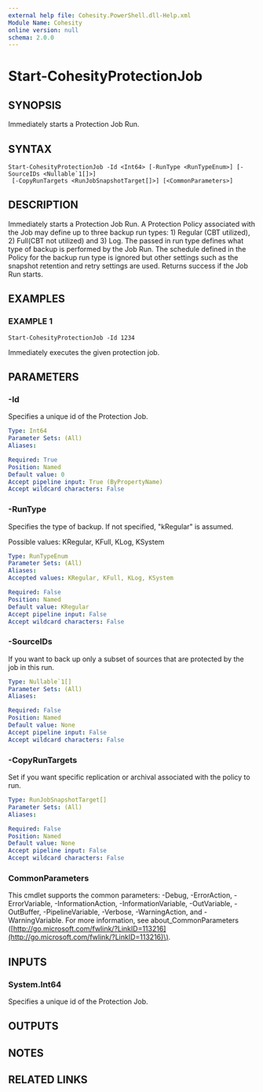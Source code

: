 ```yaml
---
external help file: Cohesity.PowerShell.dll-Help.xml
Module Name: Cohesity
online version: null
schema: 2.0.0
---
```


# Start-CohesityProtectionJob

## SYNOPSIS

Immediately starts a Protection Job Run.

## SYNTAX

```text
Start-CohesityProtectionJob -Id <Int64> [-RunType <RunTypeEnum>] [-SourceIDs <Nullable`1[]>]
 [-CopyRunTargets <RunJobSnapshotTarget[]>] [<CommonParameters>]
```

## DESCRIPTION

Immediately starts a Protection Job Run. A Protection Policy associated with the Job may define up to three backup run types: 1\) Regular \(CBT utilized\), 2\) Full\(CBT not utilized\) and 3\) Log. The passed in run type defines what type of backup is performed by the Job Run. The schedule defined in the Policy for the backup run type is ignored but other settings such as the snapshot retention and retry settings are used. Returns success if the Job Run starts.

## EXAMPLES

### EXAMPLE 1

```text
Start-CohesityProtectionJob -Id 1234
```

Immediately executes the given protection job.

## PARAMETERS

### -Id

Specifies a unique id of the Protection Job.

```yaml
Type: Int64
Parameter Sets: (All)
Aliases:

Required: True
Position: Named
Default value: 0
Accept pipeline input: True (ByPropertyName)
Accept wildcard characters: False
```

### -RunType

Specifies the type of backup. If not specified, "kRegular" is assumed.

Possible values: KRegular, KFull, KLog, KSystem

```yaml
Type: RunTypeEnum
Parameter Sets: (All)
Aliases:
Accepted values: KRegular, KFull, KLog, KSystem

Required: False
Position: Named
Default value: KRegular
Accept pipeline input: False
Accept wildcard characters: False
```

### -SourceIDs

If you want to back up only a subset of sources that are protected by the job in this run.

```yaml
Type: Nullable`1[]
Parameter Sets: (All)
Aliases:

Required: False
Position: Named
Default value: None
Accept pipeline input: False
Accept wildcard characters: False
```

### -CopyRunTargets

Set if you want specific replication or archival associated with the policy to run.

```yaml
Type: RunJobSnapshotTarget[]
Parameter Sets: (All)
Aliases:

Required: False
Position: Named
Default value: None
Accept pipeline input: False
Accept wildcard characters: False
```

### CommonParameters

This cmdlet supports the common parameters: -Debug, -ErrorAction, -ErrorVariable, -InformationAction, -InformationVariable, -OutVariable, -OutBuffer, -PipelineVariable, -Verbose, -WarningAction, and -WarningVariable. For more information, see about\_CommonParameters \([http://go.microsoft.com/fwlink/?LinkID=113216](http://go.microsoft.com/fwlink/?LinkID=113216)\).

## INPUTS

### System.Int64

Specifies a unique id of the Protection Job.

## OUTPUTS

## NOTES

## RELATED LINKS

